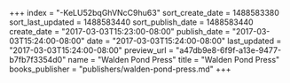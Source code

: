 +++
index = "-KeLU52bqGhVNcC9hu63"
sort_create_date = 1488583380
sort_last_updated = 1488583440
sort_publish_date = 1488583440
create_date = "2017-03-03T15:23:00-08:00"
publish_date = "2017-03-03T15:24:00-08:00"
date = "2017-03-03T15:24:00-08:00"
last_updated = "2017-03-03T15:24:00-08:00"
preview_url = "a47db9e8-6f9f-a13e-9477-b7fb7f3354d0"
name = "Walden Pond Press"
title = "Walden Pond Press"
books_publisher = "publishers/walden-pond-press.md"
+++
